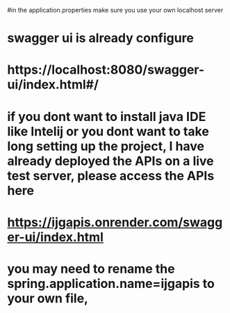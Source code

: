 #in the application.properties make sure you use your own localhost server

# swagger ui is already configure
# https://localhost:8080/swagger-ui/index.html#/

# if you dont want to install java IDE like Intelij or you dont want to take long setting up the project, I have already deployed the APIs on a live test server, please access the APIs here
# https://ijgapis.onrender.com/swagger-ui/index.html
# you may need to rename the spring.application.name=ijgapis to your own file, 

